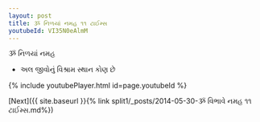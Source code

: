 ```yaml
---
layout: post
title: ૐ નિળયાં નમહ ૧૧ ટાઈમ્સ
youtubeId: VI35N0eAlmM
---
```

 
 
 ૐ નિળયાં નમહ  
 
 -  અલ જીવોનું વિશ્રામ સ્થાન કોણ છે 
 
  
 
  
 
 
 
 
 
 


{% include youtubePlayer.html id=page.youtubeId %}
 
[Next]({{ site.baseurl }}{% link  split1/_posts/2014-05-30-ૐ વિભાવે નમહ ૧૧ ટાઈમ્સ.md%})
 
